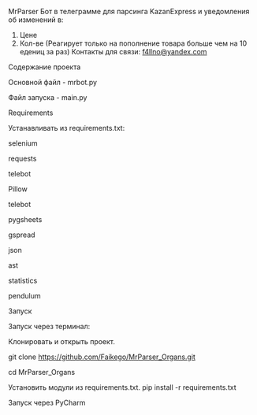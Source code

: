 MrParser
Бот в телеграмме для парсинга KazanExpress и уведомления об изменений в:
1. Цене
2. Кол-ве (Реагирует только на пополнение товара больше чем на 10 едениц за раз)
Контакты для связи: f4llno@yandex.com

Содержание проекта

Основной файл - mrbot.py 

Файл запуска - main.py

Requirements

Устанавливать из requirements.txt:

selenium

requests

telebot

Pillow

telebot

pygsheets

gspread

json

ast

statistics

pendulum

Запуск

Запуск через терминал:

Клонировать и открыть проект.

git clone https://github.com/Faikego/MrParser_Organs.git

cd MrParser_Organs

Установить модули из requirements.txt.
pip install -r requirements.txt 

Запуск через PyCharm
